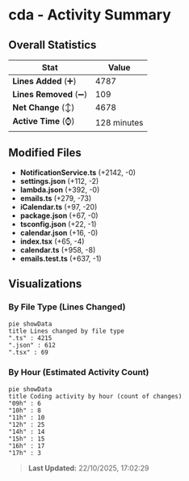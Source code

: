 # cda - Activity Summary 

## Overall Statistics

| Stat                   | Value                                                             |
| ---------------------- | ----------------------------------------------------------------- |
| **Lines Added** (➕)   | 4787                                          |
| **Lines Removed** (➖) | 109                                        |
| **Net Change** (↕)    | 4678                |
| **Active Time** (⌚)   | 128 minutes |


## Modified Files
- **NotificationService.ts** (+2142, -0)
- **settings.json** (+112, -2)
- **lambda.json** (+392, -0)
- **emails.ts** (+279, -73)
- **iCalendar.ts** (+97, -20)
- **package.json** (+67, -0)
- **tsconfig.json** (+22, -1)
- **calendar.json** (+16, -0)
- **index.tsx** (+65, -4)
- **calendar.ts** (+958, -8)
- **emails.test.ts** (+637, -1)

## Visualizations

### By File Type (Lines Changed)

```mermaid
pie showData
title Lines changed by file type
".ts" : 4215
".json" : 612
".tsx" : 69
```

### By Hour (Estimated Activity Count)

```mermaid
pie showData
title Coding activity by hour (count of changes)
"09h" : 6
"10h" : 8
"11h" : 10
"12h" : 25
"14h" : 14
"15h" : 15
"16h" : 17
"17h" : 3
```


> **Last Updated:** 22/10/2025, 17:02:29